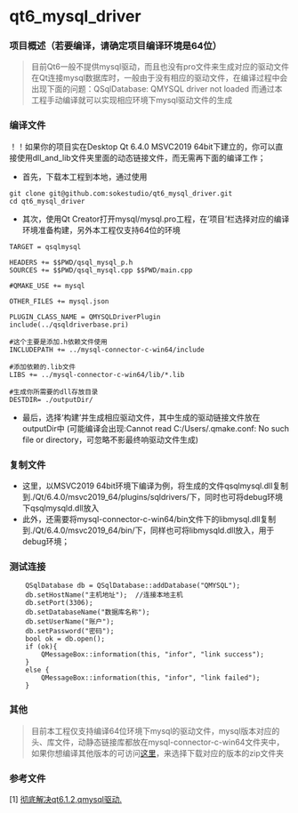 # qt6_mysql_driver

### 项目概述（若要编译，请确定项目编译环境是64位）
> 目前Qt6一般不提供mysql驱动，而且也没有pro文件来生成对应的驱动文件
在Qt连接mysql数据库时，一般由于没有相应的驱动文件，在编译过程中会出现下面的问题：QSqlDatabase: QMYSQL driver not loaded
而通过本工程手动编译就可以实现相应环境下mysql驱动文件的生成

### 编译文件
！！如果你的项目实在Desktop Qt 6.4.0 MSVC2019 64bit下建立的，你可以直接使用dll_and_lib文件夹里面的动态链接文件，而无需再下面的编译工作；
- 首先，下载本工程到本地，通过使用
```
git clone git@github.com:sokestudio/qt6_mysql_driver.git
cd qt6_mysql_driver
```
- 其次，使用Qt Creator打开mysql/mysql.pro工程，在‘项目’栏选择对应的编译环境准备构建，另外本工程仅支持64位的环境
```
TARGET = qsqlmysql
 
HEADERS += $$PWD/qsql_mysql_p.h
SOURCES += $$PWD/qsql_mysql.cpp $$PWD/main.cpp
 
#QMAKE_USE += mysql
 
OTHER_FILES += mysql.json
 
PLUGIN_CLASS_NAME = QMYSQLDriverPlugin
include(../qsqldriverbase.pri)
 
#这个主要是添加.h依赖文件使用
INCLUDEPATH += ../mysql-connector-c-win64/include
 
#添加依赖的.lib文件
LIBS += ../mysql-connector-c-win64/lib/*.lib
 
#生成你所需要的dll存放目录
DESTDIR= ./outputDir/
```
- 最后，选择‘构建’并生成相应驱动文件，其中生成的驱动链接文件放在outputDir中 (可能编译会出现:Cannot read C:/Users/.qmake.conf: No such file or directory，可忽略不影最终响驱动文件生成)

### 复制文件
- 这里，以MSVC2019 64bit环境下编译为例，将生成的文件qsqlmysql.dll复制到./Qt/6.4.0/msvc2019_64/plugins/sqldrivers/下，同时也可将debug环境下qsqlmysqld.dll放入
- 此外，还需要将mysql-connector-c-win64/bin文件下的libmysql.dll复制到./Qt/6.4.0/msvc2019_64/bin/下，同样也可将libmysqld.dll放入，用于debug环境；

### 测试连接
```
    QSqlDatabase db = QSqlDatabase::addDatabase("QMYSQL");
    db.setHostName("主机地址");  //连接本地主机
    db.setPort(3306);
    db.setDatabaseName("数据库名称");
    db.setUserName("账户");
    db.setPassword("密码");
    bool ok = db.open();
    if (ok){
        QMessageBox::information(this, "infor", "link success");
    }
    else {
        QMessageBox::information(this, "infor", "link failed");
    }
```

### 其他
> 目前本工程仅支持编译64位环境下mysql的驱动文件，mysql版本对应的头、库文件，动静态链接库都放在mysql-connector-c-win64文件夹中，如果你想编译其他版本的可访问[这里](https://downloads.mysql.com/archives/c-c/)，来选择下载对应的版本的zip文件夹

### 参考文件
[1] [彻底解决qt6.1.2,qmysql驱动.](https://blog.csdn.net/qq_40303500/article/details/118384147)

